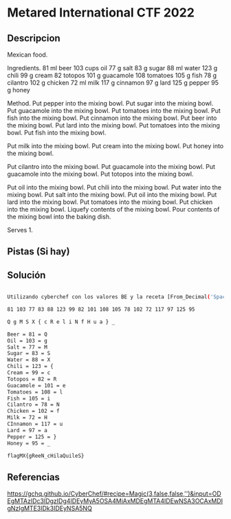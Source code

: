 # Metared International CTF 2022

## Descripcion

Mexican food.

Ingredients. 81 ml beer 103 cups oil 77 g salt 83 g sugar 88 ml water 123 g chili 99 g cream 82 totopos 101 g guacamole 108 tomatoes 105 g fish 78 g cilantro 102 g chicken 72 ml milk 117 g cinnamon 97 g lard 125 g pepper 95 g honey

Method. Put pepper into the mixing bowl. Put sugar into the mixing bowl. Put guacamole into the mixing bowl. Put tomatoes into the mixing bowl. Put fish into the mixing bowl. Put cinnamon into the mixing bowl. Put beer into the mixing bowl. Put lard into the mixing bowl. Put tomatoes into the mixing bowl. Put fish into the mixing bowl. 

Put milk into the mixing bowl. Put cream into the mixing bowl. Put honey into the mixing bowl. 

Put cilantro into the mixing bowl. Put guacamole into the mixing bowl. Put guacamole into the mixing bowl. Put totopos into the mixing bowl. 

Put oil into the mixing bowl. Put chili into the mixing bowl. Put water into the mixing bowl. Put salt into the mixing bowl. Put oil into the mixing bowl. Put lard into the mixing bowl. Put tomatoes into the mixing bowl. Put chicken into the mixing bowl. Liquefy contents of the mixing bowl. Pour contents of the mixing bowl into the baking dish.

Serves 1.

## Pistas (Si hay)



## Solución

``` Bash

Utilizando cyberchef con los valores BE y la receta [From_Decimal('Space',false)] y nos da QgMSX{cReliNfHua}_, al momento de leer la receta al revez tenemos la bandera, utilice el siguiente metodo para guiarme 

81 103 77 83 88 123 99 82 101 108 105 78 102 72 117 97 125 95

Q g M S X { c R e l i N f H u a } _

Beer = 81 = Q
Oil = 103 = g
Salt = 77 = M
Sugar = 83 = S
Water = 88 = X
Chili = 123 = {
Cream = 99 = c
Totopos = 82 = R
Guacamole = 101 = e
Tomatoes = 108 = l
Fish = 105 = i
Cilantro = 78 = N
Chicken = 102 = f
Milk = 72 = H
CInnamon = 117 = u
Lard = 97 = a
Pepper = 125 = }
Honey = 95 = _

flagMX{gReeN_cHilaQuileS}

```

## Referencias

https://gchq.github.io/CyberChef/#recipe=Magic(3,false,false,'')&input=ODEgMTAzIDc3IDgzIDg4IDEyMyA5OSA4MiAxMDEgMTA4IDEwNSA3OCAxMDIgNzIgMTE3IDk3IDEyNSA5NQ
